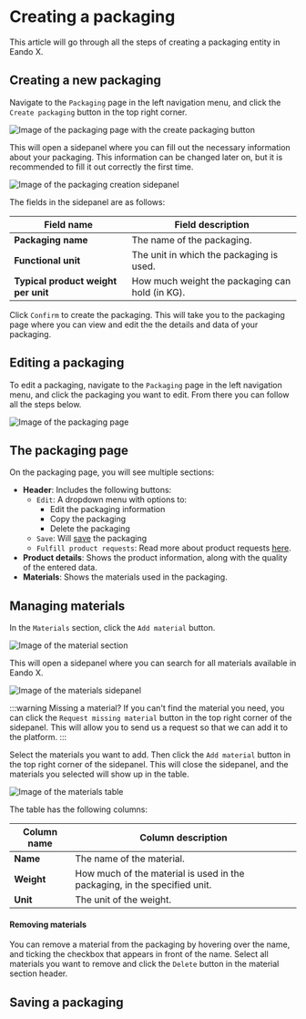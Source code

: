 # Creating a packaging

This article will go through all the steps of creating a packaging entity in Eando X.

## Creating a new packaging

Navigate to the `Packaging` page in the left navigation menu, and click the `Create packaging` button in the top right corner.

![Image of the packaging page with the create packaging button](/images/packaging/create-button.jpg)

This will open a sidepanel where you can fill out the necessary information about your packaging. This information can be changed later on, but it is recommended to fill it out correctly the first time.

![Image of the packaging creation sidepanel](/images/packaging/create-modal.jpg)

The fields in the sidepanel are as follows:

| Field name                          | Field description                        |
| ----------------------------------- | ---------------------------------------- |
| **Packaging name**                  | The name of the packaging.               |
| **Functional unit**                 | The unit in which the packaging is used.   |
| **Typical product weight per unit** | How much weight the packaging can hold (in KG). |

Click `Confirm` to create the packaging. This will take you to the packaging page where you can view and edit the the details and data of your packaging.

## Editing a packaging

To edit a packaging, navigate to the `Packaging` page in the left navigation menu, and click the packaging you want to edit. From there you can follow all the steps below.

![Image of the packaging page](/images/packaging/edit-packaging.jpg)

## The packaging page

On the packaging page, you will see multiple sections:

- **Header**: Includes the following buttons:
  - `Edit`: A dropdown menu with options to:
    - Edit the packaging information
    - Copy the packaging
    - Delete the packaging
  - `Save`: Will [save](#saving-a-packaging) the packaging
  - `Fulfill product requests`: Read more about product requests [here](/documentation/getting-started/supplier-quickstart#responding-to-a-customer-request).
- **Product details**: Shows the product information, along with the quality of the entered data.
- **Materials**: Shows the materials used in the packaging.

## Managing materials

In the `Materials` section, click the `Add material` button.

![Image of the material section](/images/product/material-section.jpg)

This will open a sidepanel where you can search for all materials available in Eando X.

![Image of the materials sidepanel](/images/product/select-material.jpg)

:::warning Missing a material?
If you can't find the material you need, you can click the `Request missing material` button in the top right corner of the sidepanel. This will allow you to send us a request so that we can add it to the platform.
:::

Select the materials you want to add. Then click the `Add material` button in the top right corner of the sidepanel. This will close the sidepanel, and the materials you selected will show up in the table.

![Image of the materials table](/images/packaging/added-materials.jpg)

The table has the following columns:

| Column name | Column description                                                         |
| ----------- | ------------------------------------------------------------------------- |
| **Name**    | The name of the material.                                                 |
| **Weight**  | How much of the material is used in the packaging, in the specified unit. |
| **Unit**    | The unit of the weight.                                                   |

#### Removing materials

You can remove a material from the packaging by hovering over the name, and ticking the checkbox that appears in front of the name. Select all materials you want to remove and click the `Delete` button in the material section header.

## Saving a packaging

<!--@include: ../__partials/saving.md -->
